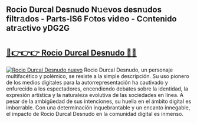 ## Rocio Durcal Desnudo N𝚞𝚎vos desn𝚞dos filtr𝚊dos - Parts-IS6 F𝚘tos vid𝚎o - C𝚘ntenido atr𝚊ctivo yDG2G

# <h2><a href="http://mb2x0u.tromn.icu/?c=Rocio+Durcal+Desnudo">🔗👉👉👉 Rocio Durcal Desnudo 🔗🔗</a></h2>

[![Rocio Durcal Desnudo nuevo](https://i.imgur.com/pEAQMta.gif)](http://mb2x0u.tromn.icu/?c=Rocio+Durcal+Desnudo)
Rocio Durcal Desnudo, un personaje multifacético y polémico, se resiste a la simple descripción. Su uso pionero de los medios digitales para la autorrepresentación ha cautivado y enfurecido a los espectadores, encendiendo debates sobre la identidad, la expresión artística y la naturaleza evolutiva de las sociedades en línea. A pesar de la ambigüedad de sus intenciones, su huella en el ámbito digital es imborrable. Con una determinación inquebrantable y un encanto innegable, el impacto de Rocio Durcal Desnudo en la comunidad digital es inmenso.

